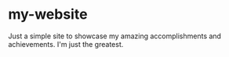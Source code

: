# my-website
Just a simple site to showcase my amazing accomplishments and achievements. I'm just the greatest.